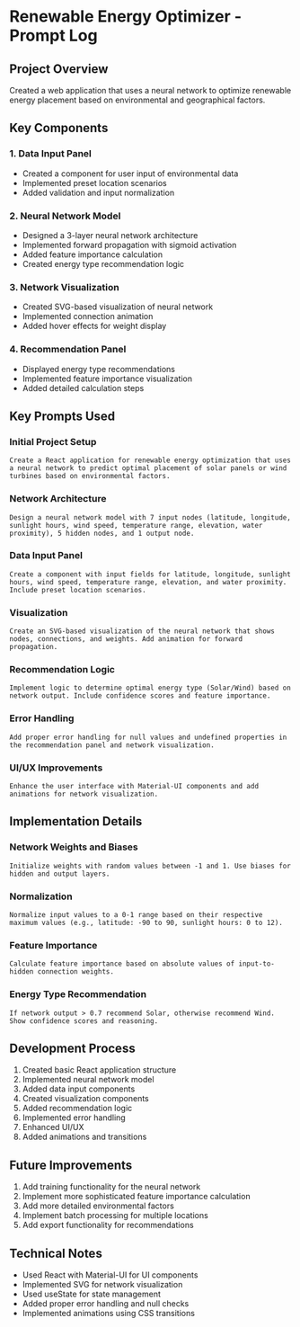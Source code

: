 # Renewable Energy Optimizer - Prompt Log

## Project Overview
Created a web application that uses a neural network to optimize renewable energy placement based on environmental and geographical factors.

## Key Components

### 1. Data Input Panel
- Created a component for user input of environmental data
- Implemented preset location scenarios
- Added validation and input normalization

### 2. Neural Network Model
- Designed a 3-layer neural network architecture
- Implemented forward propagation with sigmoid activation
- Added feature importance calculation
- Created energy type recommendation logic

### 3. Network Visualization
- Created SVG-based visualization of neural network
- Implemented connection animation
- Added hover effects for weight display

### 4. Recommendation Panel
- Displayed energy type recommendations
- Implemented feature importance visualization
- Added detailed calculation steps

## Key Prompts Used

### Initial Project Setup
```
Create a React application for renewable energy optimization that uses a neural network to predict optimal placement of solar panels or wind turbines based on environmental factors.
```

### Network Architecture
```
Design a neural network model with 7 input nodes (latitude, longitude, sunlight hours, wind speed, temperature range, elevation, water proximity), 5 hidden nodes, and 1 output node.
```

### Data Input Panel
```
Create a component with input fields for latitude, longitude, sunlight hours, wind speed, temperature range, elevation, and water proximity. Include preset location scenarios.
```

### Visualization
```
Create an SVG-based visualization of the neural network that shows nodes, connections, and weights. Add animation for forward propagation.
```

### Recommendation Logic
```
Implement logic to determine optimal energy type (Solar/Wind) based on network output. Include confidence scores and feature importance.
```

### Error Handling
```
Add proper error handling for null values and undefined properties in the recommendation panel and network visualization.
```

### UI/UX Improvements
```
Enhance the user interface with Material-UI components and add animations for network visualization.
```

## Implementation Details

### Network Weights and Biases
```
Initialize weights with random values between -1 and 1. Use biases for hidden and output layers.
```

### Normalization
```
Normalize input values to a 0-1 range based on their respective maximum values (e.g., latitude: -90 to 90, sunlight hours: 0 to 12).
```

### Feature Importance
```
Calculate feature importance based on absolute values of input-to-hidden connection weights.
```

### Energy Type Recommendation
```
If network output > 0.7 recommend Solar, otherwise recommend Wind. Show confidence scores and reasoning.
```

## Development Process

1. Created basic React application structure
2. Implemented neural network model
3. Added data input components
4. Created visualization components
5. Added recommendation logic
6. Implemented error handling
7. Enhanced UI/UX
8. Added animations and transitions

## Future Improvements

1. Add training functionality for the neural network
2. Implement more sophisticated feature importance calculation
3. Add more detailed environmental factors
4. Implement batch processing for multiple locations
5. Add export functionality for recommendations

## Technical Notes

- Used React with Material-UI for UI components
- Implemented SVG for network visualization
- Used useState for state management
- Added proper error handling and null checks
- Implemented animations using CSS transitions
